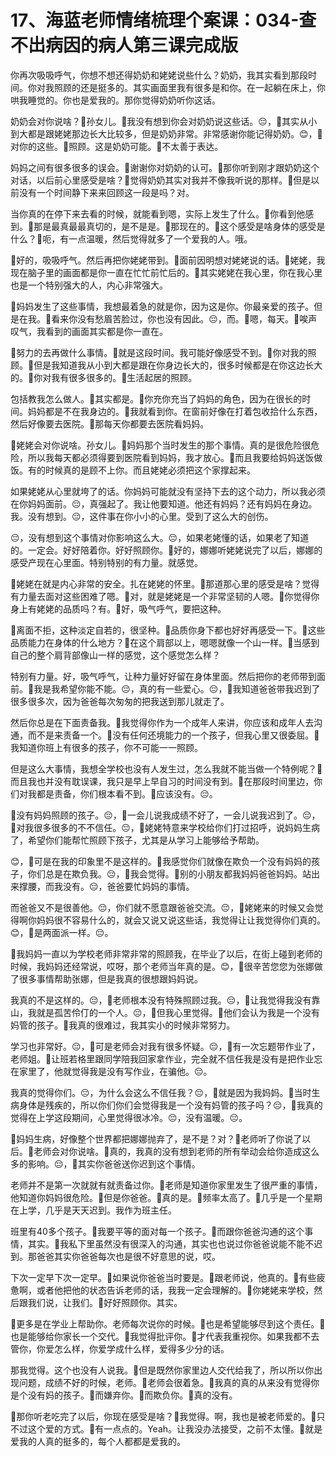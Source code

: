 # 17、海蓝老师情绪梳理个案课：034-查不出病因的病人第三课完成版

你再次吸吸呼气，你想不想还得奶奶和姥姥说些什么？奶奶，我其实看到那段时间。你对我照顾的还是挺多的。其实画面里我有很多是和你。在一起躺在床上，你哄我睡觉的。你也是爱我的。那你觉得奶奶听你这话。

奶奶会对你说啥？🎼孙女儿。🎼我没有想到你会对奶奶说这些话。😔，🎼其实从小到大都是跟姥姥那边长大比较多，但是奶奶非常。非常感谢你能记得奶奶。😊，🎼对你的这些。🎼照顾。这是奶奶可能。🎼不太善于表达。

妈妈之间有很多很多的误会。🎼谢谢你对奶奶的认可。🎼那你听到刚才跟奶奶这个对话，以后前心里感受是啥？🎼觉得奶奶其实对我并不像我听说的那样。🎼但是以前没有一个时间静下来来回顾这一段是吗？对。

当你真的在停下来去看的时候，就能看到嗯，实际上发生了什么。🎼你看到他感到。🎼那是最真最最真切的，是不是是。🎼那现在的。🎼这个感受是啥身体的感受是什么？🎼呃，有一点温暖，然后觉得就多了一个爱我的人。哦。

🎼好的，吸吸呼气。然后再把你姥姥带到。🎼面前因明想对姥姥说的话。🎼姥姥，我现在脑子里的画面都是你一直在忙忙前忙后的。🎼其实姥姥在我心里，你在我心里也是一个特别强大的人，内心非常强大。

🎼妈妈发生了这些事情，我想最着急的就是你，因为这是你。你最亲爱的孩子。但是在我。🎼看来你没有愁眉苦脸过，你也没有因此。😔，而。🎼嗯，每天。🎼唉声叹气，我看到的画面其实都是你一直在。

🎼努力的去再做什么事情。🎼就是这段时间。我可能好像感受不到。🎼你对我的照顾。🎼但是我知道我从小到大都是跟在你身边长大的，很多时候都是在你这边长大的。🎼你对我有很多很多的。🎼生活起居的照顾。

包括教我怎么做人。🎼其实都是。🎼你充你充当了妈妈的角色，因为在很长的时间。妈妈都是不在我身边的。🎼我就看到你。在窗前好像在打着包收拾什么东西，然后好像要去医院。🎼那每天你都要去医院看妈妈。

🎼姥姥会对你说啥。孙女儿。🎼妈妈那个当时发生的那个事情。真的是很危险很危险，所以我每天都必须得要到医院看到妈妈，我才放心。🎼而且我要给妈妈送饭做饭。有的时候真的是顾不上你。而且姥姥必须把这个家撑起来。

如果姥姥从心里就垮了的话。你妈妈可能就没有坚持下去的这个动力，所以我必须在你妈妈面前。😔，真强起了。我让他要知道。他还有妈妈？还有妈妈在身边。我。没有想到。😔，这件事在你小小的心里。受到了这么大的创伤。

😔，没有想到这个事情对你影响这么大。😔，如果老姥懂的话，如果老了知道的。一定会。好好陪着你。好好照顾你。🎼好的，娜娜听姥姥说完了以后，娜娜的感受产现在心里面。特别特别的有力量。就感觉。

🎼姥姥在就是内心非常的安全。扎在姥姥的怀里。🎼那道那心里的感受是啥？觉得有力量去面对这些困难了嗯。🎼对，就是姥姥是一个非常坚韧的人嗯。🎼你觉得你身上有姥姥的品质吗？有。🎼好，吸气呼气，要把这种。

🎼离面不拒，这种淡定自若的，很坚种。🎼品质你身下都也好好再感受一下。🎼这些品质能力在身体的什么地方？🎼在这个肩部以上，嗯嗯就像一个山一样。🎼当感到自己的整个肩背部像山一样的感觉，这个感觉怎么样？

特别有力量。好，吸气呼气，让种力量好好留在身体里面。然后把你的老师带到面前。🎼我是我希望你能不能。😔，真的有一些爱心。😔，🎼我知道爸爸带我迟到了很多很多次，因为爸爸每次匆匆的把我送到那儿就走了。

然后你总是在下面责备我。🎼我觉得你作为一个成年人来讲，你应该和成年人去沟通，而不是来责备一个。🎼没有任何还境能力的一个孩子，但我心里又很委屈。🎼我知道你班上有很多的孩子，你不可能一一照顾。

但是这么大事情，我想全学校也没有人发生过，怎么我就不能当做一个特例呢？🎼而且我也并没有耽误课，我只是早上早自习的时间没有到。🎼在那段时间里边，你们对我都是责备，你们根本看不到。🎼应该没有。😔。

🎼没有妈妈照顾的孩子。😔，🎼一会儿说我成绩不好了，一会儿说我迟到了。😔，🎼对我很多很多的不不信任。😔，🎼姥姥特意来学校给你们打过招呼，说妈妈生病了，希望你们能帮忙照顾下孩子，尤其是从学习上能够给予帮助。

😊，🎼可是在我的印象里不是这样的。🎼我感觉你们就像在欺负一个没有妈妈的孩子，你们总是在欺负我。😔，🎼我会觉得。🎼别的小朋友都我妈妈爸爸妈妈。站出来撑腰，而我没有。😔，爸爸要忙妈妈的事情。

而爸爸又不是很善他。😔，你们就不愿意跟爸爸交流。😔，🎼姥姥来的时候又会觉得啊你妈妈很不容易什么的，就会又说又说这些话，我觉得让让我觉得你们真的。😊，🎼是两面派一样。😔。

🎼我妈妈一直以为学校老师非常非常的照顾我，在毕业了以后，在街上碰到老师的时候，我妈妈还经常说，哎呀，那个老师当年真的是。😊，🎼很辛苦您您为张娜做了很多事情帮助张娜，但是我真的很想跟妈妈说。

我真的不是这样的。😔，🎼老师根本没有特殊照顾过我。😔，🎼让我觉得我没有靠山，我就是孤苦伶仃的一个人。😔，🎼但我心里觉得。🎼他们会认为我是一个没有妈管的孩子。🎼我真的很难过，我其实小的时候非常努力。

学习也非常好。😔，🎼可是老师会对我有很多怀疑。😔，🎼有一次忘题带作业了，老师姐。🎼让班若格里跟同学陪我回家拿作业，完全就不信任我是没有是把作业忘在家里了，他就觉得我是没有写作业，在骗他。😔。

我真的觉得你们。😔，为什么会这么不信任我？😔，🎼就是因为我妈妈。🎼当时生病身体是残疾的，所以你们你们会觉得我是一个没有妈管的孩子吗？😔，🎼我真的觉得在上学这段期间，心里觉得很冰冷。😔，没有温暖。😔。

🎼妈妈生病，好像整个世界都把娜娜抛弃了，是不是？对？🎼老师听了你说了以后。🎼老师会对你说啥。🎼真的，我真的没有想到老师的所有举动会给你造成这么多的影响。😔，🎼其实你爸爸送你迟到这个事情。

老师并不是第一次就就有就责备过你。🎼老师是知道你家里发生了很严重的事情，他知道你妈妈很危险。🎼但是你爸爸。🎼真的是。🎼频率太高了。🎼几乎是一个星期在上学，几乎是天天迟到。我作为班主任。

班里有40多个孩子。🎼我要平等的面对每一个孩子。🎼而跟你爸爸沟通的这个事情，其实。🎼我私下里虽然没有很深入的沟通，其实也也说过你爸爸说能不能不迟到。那爸爸其实你爸爸每次也是很不好意思的说，哎。

下次一定早下次一定早。🎼如果说你爸爸当时要是。🎼跟老师说，他真的。🎼有些疲惫啊，或者他把他的状态告诉老师的话，我我一定会理解的。🎼你姥姥来学校，然后跟我们说，让我们。🎼好好照顾你。其实。

🎼更多是在学业上帮助你。老师每次说你的时候。🎼也是希望能够尽到这个责任。🎼也是能够给你家长一个交代。🎼我觉得批评你。🎼才代表我重视你。如果我都不去管你，你爱怎么样，你爱学成什么样，爱得多少分的话。

那我觉得。这个也没有人说我。🎼但是既然你家里边人交代给我了，所以所以你出现问题，成绩不好的时候，老师。🎼老师会很着急。🎼我真的真的从来没有觉得你是个没有妈的孩子。🎼而嫌弃你。🎼而欺负你。🎼真的没有。

🎼那你听老吃完了以后，你现在感受是啥？🎼我觉得。啊，我也是被老师爱的。🎼只不过这个爱的方式。🎼有一点点的。Yeah。让我没办法接受，之前不太懂。🎼就是爱我的人真的挺多的，每个人都都是爱我的。


